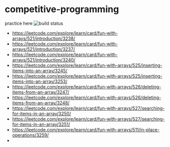 # competitive-programming
 practice here
 ![build status](https://github.com/avinash-anand/competitive-programming-practice/actions/workflows/build.yaml/badge.svg)


- https://leetcode.com/explore/learn/card/fun-with-arrays/521/introduction/3238/
- https://leetcode.com/explore/learn/card/fun-with-arrays/521/introduction/3237/
- https://leetcode.com/explore/learn/card/fun-with-arrays/521/introduction/3240/
- https://leetcode.com/explore/learn/card/fun-with-arrays/525/inserting-items-into-an-array/3245/
- https://leetcode.com/explore/learn/card/fun-with-arrays/525/inserting-items-into-an-array/3253/
- https://leetcode.com/explore/learn/card/fun-with-arrays/526/deleting-items-from-an-array/3247/
- https://leetcode.com/explore/learn/card/fun-with-arrays/526/deleting-items-from-an-array/3248/
- https://leetcode.com/explore/learn/card/fun-with-arrays/527/searching-for-items-in-an-array/3250/
- https://leetcode.com/explore/learn/card/fun-with-arrays/527/searching-for-items-in-an-array/3251/
- https://leetcode.com/explore/learn/card/fun-with-arrays/511/in-place-operations/3259/
- 
